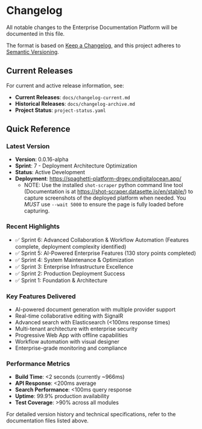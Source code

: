 # Changelog

All notable changes to the Enterprise Documentation Platform will be documented in this file.

The format is based on [Keep a Changelog](https://keepachangelog.com/en/1.1.0/),
and this project adheres to [Semantic Versioning](https://semver.org/spec/v2.0.0.html).

## Current Releases

For current and active release information, see:
- **Current Releases**: `docs/changelog-current.md`
- **Historical Releases**: `docs/changelog-archive.md`
- **Project Status**: `project-status.yaml`

## Quick Reference

### Latest Version
- **Version**: 0.0.16-alpha
- **Sprint**: 7 - Deployment Architecture Optimization
- **Status**: Active Development
- **Deployment**: <https://spaghetti-platform-drgev.ondigitalocean.app/>
  - NOTE: Use the installed `shot-scraper` python command line tool (Documentation is at <https://shot-scraper.datasette.io/en/stable/>) to capture screenshots of the deployed platform when needed. You *MUST* use `--wait 5000` to ensure the page is fully loaded before capturing.

### Recent Highlights
- ✅ Sprint 6: Advanced Collaboration & Workflow Automation (Features complete, deployment complexity identified)
- ✅ Sprint 5: AI-Powered Enterprise Features (130 story points completed)
- ✅ Sprint 4: System Maintenance & Optimization
- ✅ Sprint 3: Enterprise Infrastructure Excellence
- ✅ Sprint 2: Production Deployment Success
- ✅ Sprint 1: Foundation & Architecture

### Key Features Delivered
- AI-powered document generation with multiple provider support
- Real-time collaborative editing with SignalR
- Advanced search with Elasticsearch (<100ms response times)
- Multi-tenant architecture with enterprise security
- Progressive Web App with offline capabilities
- Workflow automation with visual designer
- Enterprise-grade monitoring and compliance

### Performance Metrics
- **Build Time**: <2 seconds (currently ~966ms)
- **API Response**: <200ms average
- **Search Performance**: <100ms query response
- **Uptime**: 99.9% production availability
- **Test Coverage**: >90% across all modules

For detailed version history and technical specifications, refer to the documentation files listed above.